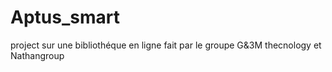 # Aptus_smart
project sur une bibliothéque en ligne fait par le groupe  G&amp;3M thecnology et Nathangroup
